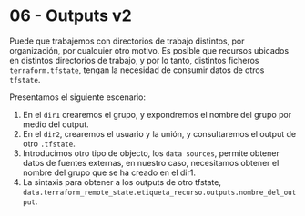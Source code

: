 # 06 - Outputs v2
Puede que trabajemos con directorios de trabajo distintos, por organización, por cualquier otro motivo.
Es posible que recursos ubicados en distintos directorios de trabajo, y por lo tanto, distintos ficheros `terraform.tfstate`, tengan la necesidad de consumir datos de otros `tfstate`.

Presentamos el siguiente escenario:
1. En el `dir1` crearemos el grupo, y expondremos el nombre del grupo por medio del output.
2. En el `dir2`, crearemos el usuario y la unión, y consultaremos el output de otro `.tfstate`.
3. Introducimos otro tipo de objecto, los `data sources`, permite obtener datos de fuentes externas, en nuestro caso, necesitamos obtener el nombre del grupo que se ha creado en el dir1.
4. La sintaxis para obtener a los outputs de otro tfstate, `data.terraform_remote_state.etiqueta_recurso.outputs.nombre_del_output`.